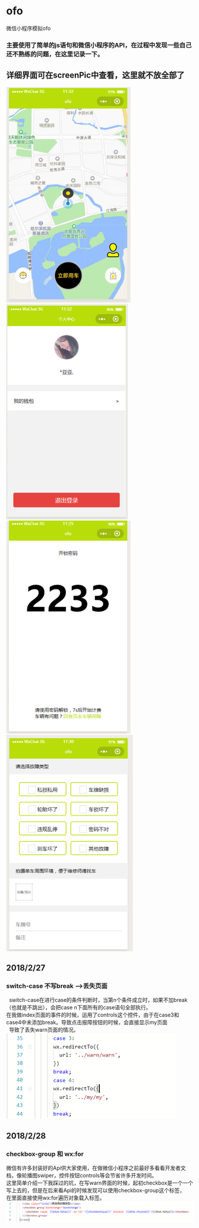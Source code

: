 # ofo
微信小程序模拟ofo

### 主要使用了简单的js语句和微信小程序的API，在过程中发现一些自己还不熟练的问题，在这里记录一下。         
## 详细界面可在screenPic中查看，这里就不放全部了

![index](/screenPic/index.jpg)
![my](/screenPic/my.jpg)
![scanCode](/screenPic/scanCode.jpg)
![warn](/screenPic/warn.jpg)

## 2018/2/27   

### switch-case 不写break -->丢失页面        

   switch-case在进行case的条件判断时，当第n个条件成立时，如果不加break（也就是不跳出），会把case n下面所有的case语句全部执行。     
   在我做index页面的事件的时候，运用了controls这个控件，由于在case3和case4中未添加break。导致点击报障按钮的时候，会直接显示my页面    
   导致了丢失warn页面的情况。          
![break](/questionPic/break.jpg)
## 2018/2/28
### checkbox-group  和  wx:for

微信有许多封装好的Api供大家使用，在做微信小程序之前最好多看看开发者文档，像轮播图swiper，控件按钮controls等会节省许多开发时间。    
这里简单介绍一下我踩过的坑，在写warn界面的时候，起初checkbox是一个一个写上去的，但是在后来看Api的时候发现可以使用checkbox-group这个标签，    
在里面直接使用wx:for遍历对象载入标签。    
![checkbox](/questionPic/checkbox.jpg)



